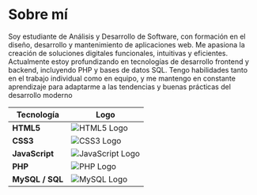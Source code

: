 # Sobre mí
Soy estudiante de Análisis y Desarrollo de Software, con formación en el diseño, desarrollo y mantenimiento de aplicaciones web. Me apasiona la creación de soluciones digitales funcionales, intuitivas y eficientes. Actualmente estoy profundizando en tecnologías de desarrollo frontend y backend, incluyendo PHP y bases de datos SQL. Tengo habilidades tanto en el trabajo individual como en equipo, y me mantengo en constante aprendizaje para adaptarme a las tendencias y buenas prácticas del desarrollo moderno


| Tecnología      | Logo                                                                                                                                  
| --------------- | ------------------------------------------------------------------------------------------------------------------------------------- 
| **HTML5**       | <img src="https://img.shields.io/badge/HTML5-E34F26?style=for-the-badge&logo=html5&logoColor=white" alt="HTML5 Logo"/>                |
| **CSS3**        | <img src="https://img.shields.io/badge/CSS3-1572B6?style=for-the-badge&logo=css3&logoColor=white" alt="CSS3 Logo"/>                   |                       
| **JavaScript**  | <img src="https://img.shields.io/badge/JavaScript-F7DF1E?style=for-the-badge&logo=javascript&logoColor=black" alt="JavaScript Logo"/> |                          
| **PHP**         | <img src="https://img.shields.io/badge/PHP-777BB4?style=for-the-badge&logo=php&logoColor=white" alt="PHP Logo"/>                      |                     
| **MySQL / SQL** | <img src="https://img.shields.io/badge/MySQL-4479A1?style=for-the-badge&logo=mysql&logoColor=white" alt="MySQL Logo"/>                | 
